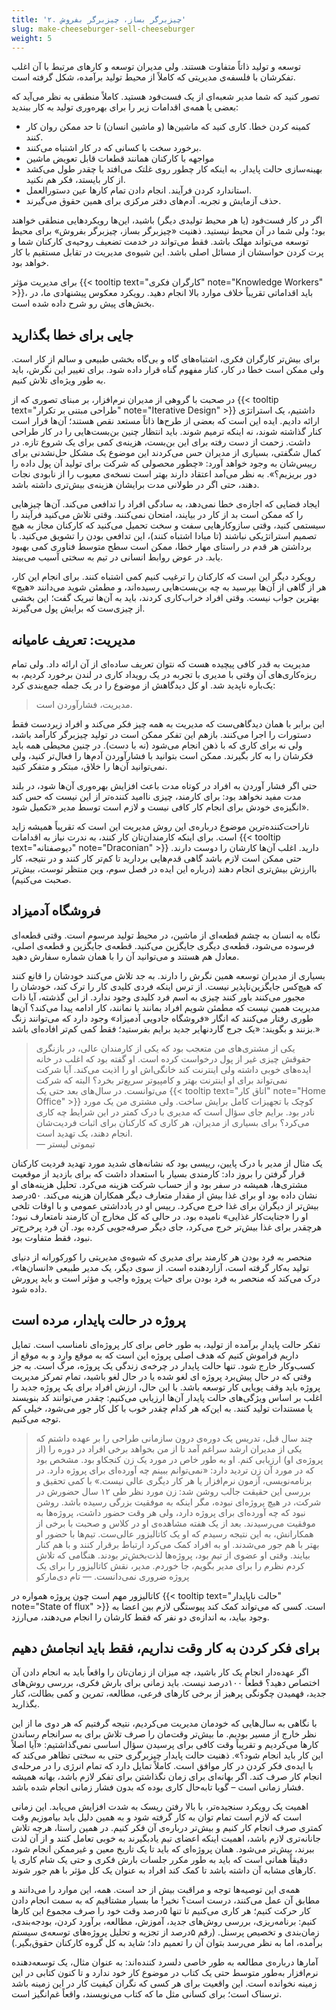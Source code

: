 ```yaml
---
title: '۲. چیزبرگر بساز، چیزبرگر بفروش'
slug: make-cheeseburger-sell-cheeseburger
weight: 5
---
```


توسعه و تولید ذاتاً متفاوت هستند. ولی مدیران توسعه و کارهای مرتبط با آن اغلب تفکرشان با فلسفه‌ی مدیریتی که کاملاً از محیط تولید برآمده، شکل گرفته است.

تصور کنید که شما مدیر شعبه‌ای از یک فست‌فود هستید. کاملاً منطقی به نظر می‌آید که بعضی یا همه‌ی اقدامات زیر را برای بهره‌وری تولید به کار ببندید:

* کمینه کردن خطا. کاری کنید که ماشین‌ها (و ماشین انسان) تا حد ممکن روان کار کنند.
* برخورد سخت با کسانی که در کار اشتباه می‌کنند.
* مواجهه با کارکنان همانند قطعات قابل تعویض ماشین
* بهینه‌سازی حالت پایدار. به اینکه کار چطور روی غلتک می‌افتد یا چقدر طول می‌کشد از کار بایستد، فکر هم نکنید.
* استاندارد کردن فرآیند. انجام دادن تمام کارها عین دستورالعمل.
* حذف آزمایش و تجربه. آدم‌های دفتر مرکزی برای همین حقوق می‌گیرند.

اگر در کار فست‌فود (یا هر محیط تولیدی دیگر) باشید، این‌ها رویکردهایی منطقی خواهند بود؛ ولی شما در آن محیط نیستید. ذهنیت «چیزبرگر بساز، چیزبرگر بفروش» برای محیط توسعه می‌تواند مهلک باشد. فقط می‌تواند در خدمت تضعیف روحیه‌ی کارکنان شما و پرت کردن حواسشان از مسائل اصلی باشد. این شیوه‌ی مدیریت در تقابل مستقیم با کار خواهد بود.

برای مدیریت مؤثر 
{{< tooltip text="کارگران فکری" note="Knowledge Workers" >}}، باید اقداماتی تقریباً خلاف موارد بالا انجام دهید. رویکرد معکوس پیشنهادی ما، در بخش‌های پیش رو شرح داده شده است.

## جایی برای خطا بگذارید

برای بیش‌تر کارگران فکری، اشتباه‌های گاه و بی‌گاه بخشی طبیعی و سالم از کار است. ولی ممکن است خطا در کار، کنار مفهوم گناه قرار داده شود. برای تغییر این نگرش، باید به طور ویژه‌ای تلاش کنیم.

در صحبت با گروهی از مدیران نرم‌افزار، بر مبنای تصوری که از {{< tooltip text="طراحی مبتنی بر تکرار" note="Iterative Design" >}}
 داشتیم، یک استراتژی ارائه دادیم. ایده این است که بعضی از طرح‌ها ذاتاً مستعد نقص هستند؛ آن‌ها قرار است کنار گذاشته شوند، نه اینکه ترمیم شوند. باید انتظار چنین بن‌بست‌هایی را در کار طراحی داشت. زحمت از دست رفته برای این بن‌بست، هزینه‌ی کمی برای یک شروع تازه. در کمال شگفتی، بسیاری از مدیران حس می‌کردند این موضوع یک مشکل حل‌نشدنی برای رییس‌شان به وجود خواهد آورد: «چطور محصولی که شرکت برای تولید آن پول داده را دور بریزیم؟». به نظر می‌آمد اعتقاد دارند بهتر است نسخه‌ی معیوب را از نابودی نجات دهند، حتی اگر در طولانی مدت برایشان هزینه‌ی بیش‌تری داشته باشد.

 ایجاد فضایی که اجازه‌ی خطا نمی‌دهد، به سادگی افراد را تدافعی می‌کند. آن‌ها چیزهایی را که ممکن است بد از کار در بیایند، امتحان نمی‌کنند. وقتی تلاش می‌کنید فرآیند را سیستمی کنید، وقتی سازوکارهایی سفت و سخت تحمیل می‌کنید که کارکنان مجاز به هیچ تصمیم استراتژیکی نباشند (تا مبادا اشتباه کنند)، این تدافعی بودن را تشویق می‌کنید. با برداشتن هر قدم در راستای مهار خطا، ممکن است سطح متوسط فناوری کمی بهبود یابد. در عوض روابط انسانی در تیم به سختی آسیب می‌بیند.

رویکرد دیگر این است که کارکنان را ترغیب کنیم کمی اشتباه کنند. برای انجام این کار، هر از گاهی از آن‌ها بپرسید به چه بن‌بست‌هایی رسیده‌اند، و مطمئن شوید می‌دانند «هیچ» بهترین جواب نیست. وقتی افراد خراب‌کاری کردند، باید به آن‌ها تبریک گفت؛ این بخشی از چیزی‌ست که برایش پول می‌گیرند.

## مدیریت: تعریف عامیانه

مدیریت به قدر کافی پیچیده هست که نتوان تعریف ساده‌ای از آن ارائه داد. ولی تمام ریزه‌کاری‌های آن وقتی با مدیری با تجربه در یک رویداد کاری در لندن برخورد کردیم، به یک‌باره ناپدید شد. او کل دیدگاهش از موضوع را در یک جمله جمع‌بندی کرد: 
> مدیریت، فشارآوردن است.

این برابر با همان دیدگاهی‌ست که مدیریت به همه چیز فکر می‌کند و افراد زیردست فقط دستورات را اجرا می‌کنند. بازهم این تفکر ممکن است در تولید چیزبرگر کارآمد باشد، ولی نه برای کاری که با  ذهن انجام می‌شود (نه با دست). در چنین محیطی همه باید فکرشان را به کار بگیرند. ممکن است بتوانید با فشارآوردن آدم‌ها را فعال‌تر کنید، ولی نمی‌توانید آن‌ها را خلاق‌، مبتکر و متفکر کنید.

حتی اگر فشار آوردن به افراد در کوتاه مدت باعث افزایش بهره‌وری آن‌ها شود، در بلند مدت مفید نخواهد بود: برای کارمند، چیزی ناامید کننده‌تر از این نیست که حس کند انگیزه‌ی خودش برای انجام کار کافی نیست و لازم است توسط مدیر «تکمیل شود». 

ناراحت‌کننده‌ترین موضوع درباره‌ی این روش مدیریت این است که تقریباً همیشه زاید است. برای اینکه کارمندان‌تان کار کنند، به ندرت نیاز به اقدامات
{{< tooltip text="دیوصفتانه" note="Draconian" >}} دارید. اغلب آن‌ها کارشان را دوست دارند. حتی ممکن است لازم باشد گاهی قدم‌هایی بردارید تا کم‌تر کار کنند و در نتیجه، کار باارزش بیش‌تری انجام دهند (درباره این ایده در فصل سوم، وین منتظر توست، بیش‌تر صحبت می‌کنیم).

## فروشگاه آدمیزاد

نگاه به انسان به چشم قطعه‌ای از ماشین، در محیط تولید مرسوم است. وقتی قطعه‌ای فرسوده می‌شود، قطعه‌ی دیگری جایگزین می‌کنید. قطعه‌ی جایگزین و قطعه‌ی اصلی، معادل هم هستند و می‌توانید آن را با همان شماره سفارش دهید.

بسیاری از مدیران توسعه همین نگرش را دارند. به جد تلاش می‌کنند خودشان را قانع کنند که هیچ‌کس جایگزین‌ناپذیر نیست. از ترس اینکه فردی کلیدی کار را ترک کند، خودشان را مجبور می‌کنند باور کنند چیزی به اسم فرد کلیدی وجود ندارد. از این گذشته، آیا ذات مدیریت همین نیست که مطمئن شویم افراد بمانند یا نمانند، کار ادامه پیدا می‌کند؟ آن‌ها طوری رفتار می‌کنند که انگار «فروشگاه جادویی آدمیزاد» وجود دارد که می‌توانند زنگ بزنند و بگویند: «یک جرج گاردنهایر جدید برایم بفرستید؛ فقط کمی کم‌تر افاده‌ای باشد.»

> یکی از مشتری‌های من متعجب بود که یکی از کارمندان عالی، در بازنگری حقوقش چیزی غیر از پول درخواست کرده است. او گفته بود که اغلب در خانه ایده‌های خوبی داشته ولی اینترنت کند خانگی‌اش او را اذیت می‌کند. آیا شرکت نمی‌تواند برای او اینترنت بهتر و کامپیوتر سریع‌تر بخرد؟ البته که شرکت می‌توانست. در سال‌های بعد حتی یک {{< tooltip text="اتاق کار" note="Home Office" >}} کوچک با تجهیزات کامل برایش ساخت. ولی مشتری من یک مورد نادر بود. برایم جای سؤال است که مدیری با درک کمتر در این شرایط چه کاری می‌کرد؟ برای بسیاری از مدیران، هر کاری که کارکنان برای اثبات فردیت‌شان انجام دهند، یک تهدید است. \
> <span>— تیموتی لیستر</span>

یک مثال از مدیر با درک پایین، رییسی بود که نشانه‌های شدید مورد تهدید فردیت کارکنان قرار گرفتن را بروز داد: کارمندی بسیار با استعداد داشت که برای بازدید از موقعیت مشتری‌ها، همیشه در سفر بود و از حساب شرکت هزینه می‌کرد. تحلیل هزینه‌های او نشان داده بود او برای غذا بیش از مقدار متعارف دیگر همکاران هزینه می‌کند. ۵۰درصد بیش‌تر از دیگران برای غذا خرج می‌کرد. رییس او در یادداشتی عمومی و با اوقات تلخی او را «جنایت‌کار غذایی» نامیده بود. در حالی که کل مخارج آن کارمند نامتعارف نبود؛ هرچقدر برای غذا بیش‌تر خرج می‌کرد، جای دیگر صرفه‌جویی کرده بود. آن فرد پرخرج‌تر نبود، فقط متفاوت بود.

منحصر به فرد بودن هر کارمند برای مدیری که شیوه‌ی مدیریتی را کورکورانه از دنیای تولید به‌کار گرفته است، آزاردهنده است. از سوی دیگر، یک مدیر طبیعی «انسان‌ها»، درک می‌کند که منحصر به فرد بودن برای حیات پروژه واجب و مؤثر است و باید پرورش داده شود.

## پروژه در حالت پایدار، مرده است

تفکر حالت پایدارِ برآمده از تولید، به طور خاص برای کار پروژه‌ای نامناسب است. تمایل داریم فراموش کنیم که هدف اصلی پروژه این است که به موقع وارد و به موقع از کسب‌وکار خارج شود. تنها حالت پایدار در چرخه‌ی زندگی یک پروژه، مرگ است. به جز وقتی که در حال پیش‌برد پروژه ای لغو شده یا در حال لغو باشید، تمام تمرکز مدیریت پروژه باید وقف پویایی کار توسعه باشد. با این حال، ارزش افراد برای یک پروژه جدید را اغلب بر اساس ویژگی‌های حالت پایدار آن‌ها ارزیابی می‌کنیم: چقدر می‌توانند کد بنویسند یا مستندات تولید کنند. به این‌که هر کدام چقدر خوب با کل کار جور می‌شود، خیلی کم توجه می‌کنیم.

> چند سال قبل، تدریس یک دوره‌ی درون سازمانی طراحی را بر عهده داشتم که یکی از مدیران ارشد سراغم آمد تا از من بخواهد برخی افراد در دوره را (از پروژه‌ی او) ارزیابی کنم. او به طور خاص در مورد یک زن کنجکاو بود. مشخص بود که در مورد آن زن تردید دارد: «نمی‌توانم ببینم چه آورده‌ای برای پروژه دارد. در برنامه‌نویسی، آزمون نرم‌افزار یا هر کار دیگری عالی نیست.» با کمی تحقیق و بررسی این حقیقت جالب روشن شد: زن مورد نظر طی ۱۲ سال حضورش در شرکت، در هیچ پروژه‌ای نبوده، مگر اینکه به موفقیت بزرگی رسیده باشد. روشن نبود که چه آورده‌ای برای پروژه دارد، ولی هر وقت حضور داشت، پروژه‌ها به موفقیت می‌رسیدند. بعد از یک هفته مشاهده‌ی او در کلاس و صحبت با برخی از همکارانش، به این نتیجه رسیدم که او یک کاتالیزور عالی‌ست. تیم‌ها با حضور او بهتر با هم جور می‌شدند. او به افراد کمک می‌کرد ارتباط برقرار کنند و با هم کنار بیایند. وقتی او عضوی از تیم بود، پروژه‌ها لذت‌بخش‌تر بودند. هنگامی که تلاش کردم نظرم را برای مدیر بگویم، جا خوردم. مدیر، نقش کاتالیزور را برای یک پروژه ضروری نمی‌دانست.
> <span> — تام دی‌مارکو </span>


کاتالیزور مهم است چون پروژه همواره در
{{< tooltip text="حالت ناپایدار" note="State of flux" >}}
 است. کسی که می‌تواند کمک کند پیوستگی لازم بین اعضا به وجود بیاید، به اندازه‌ی دو نفر که فقط کارشان را انجام می‌دهند، می‌ارزد. 


## برای فکر کردن به کار وقت نداریم، فقط باید انجامش دهیم

اگر عهده‌دار انجام یک کار باشید، چه میزان از زمان‌تان را واقعاً باید به انجام دادن آن اختصاص دهید؟ قطعاً ۱۰۰درصد نیست. باید زمانی برای بارش فکری، بررسی روش‌های جدید، فهمیدن چگونگی پرهیز از برخی کارهای فرعی، مطالعه، تمرین و کمی بطالت، کنار بگذارید.

با نگاهی به سال‌هایی که خودمان مدیریت می‌کردیم، نتیجه گرفتیم که هر دوی ما از این نظر خارج از مسیر بودیم. ما بیش‌تر وقت‌مان را صرف تلاش برای به سرانجام رساندن کارها می‌کردیم و تقریباً وقت کافی برای پرسیدن سؤال اساسی نمی‌گذاشتیم: «آیا اصلاً این کار باید انجام شود؟». ذهنیت حالت پایدار چیزبرگری حتی به سختی تظاهر می‌کند که با ایده‌ی فکر کردن در کار موافق است. کاملاً تمایل دارد که تمام انرژی را در مرحله‌ی انجام کار صرف کند. اگر بهانه‌ای برای زمان نگذاشتن برای تفکر لازم باشد، بهانه همیشه فشار زمانی است – گویا تا‌به‌حال کاری بوده که بدون فشار زمانی انجام شده باشد.

اهمیت یک رویکرد سنجیده‌تر، با بالا رفتن ریسک به شدت افزایش می‌یابد. این زمانی است که لازم است تمام توان به کار گرفته شود و به همین دلیل باید بیاموزیم وقت کمتری صرف انجام کار کنیم و بیش‌تر درباره‌ی آن فکر کنیم. در همین راستا، هرچه تلاش جانانه‌تری لازم باشد، اهمیت اینکه اعضای تیم یادبگیرند به خوبی تعامل کنند و از آن لذت ببرند، بیش‌تر می‌شود. همان پروژه‌ای که باید تا یک تاریخ معین و غیرممکن انجام شود، دقیقاً همانی است که باید به طور مکرر جلسات بارش فکری و حتی یک شام کاری یا کارهای مشابه آن داشته باشد تا کمک کند افراد به عنوان یک کل مؤثر با هم جور شوند.

همه‌ی این توصیه‌ها توجه و مراقبت بیش از حد است. همه، این موارد را می‌دانند و مطابق آن عمل می‌کنند، درست است؟ نخیر! ما بسیار مشتاقیم که به سمت انجام دادن کار حرکت کنیم؛ هر کاری می‌کنیم تا تنها ۵درصد وقت خود را صرف مجموع این کارها کنیم: برنامه‌ریزی، بررسی روش‌های جدید، آموزش، مطالعه، برآورد کردن، بودجه‌بندی، زمان‌بندی و تخصیص پرسنل. (رقم ۵درصد از تجزیه و تحلیل پروژه‌های توسعه‌ی سیستم برآمده، اما به نظر می‌رسد بتوان آن را تعمیم داد؛ شاید به کل گروه کارکنان حقوق‌بگیر.)

آمارها درباره‌ی مطالعه به طور خاصی دلسرد کنند‌ه‌اند: به عنوان مثال، یک توسعه‌دهنده نرم‌افزار به‌طور متوسط حتی یک کتاب در موضوع کار خود ندارد و تا کنون کتابی در این زمینه نخوانده است. این واقعیت برای هر کسی که نگران کیفیت کار در این زمینه باشد ترسناک است؛ برای کسانی مثل ما که کتاب می‌نویسند، واقعاً غم‌انگیز است.